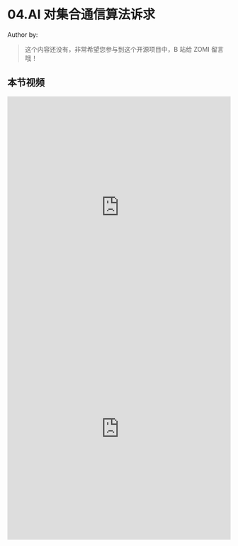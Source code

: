 <!--Copyright © ZOMI 适用于[License](https://github.com/Infrasys-AI/AIInfra)版权许可-->

# 04.AI 对集合通信算法诉求

Author by: 

> 这个内容还没有，非常希望您参与到这个开源项目中，B 站给 ZOMI 留言哦！

## 本节视频

<html>
<iframe src="https://player.bilibili.com/player.html?aid=1655658046&bvid=BV1g7421d7bN&cid=1579778455&page=1&as_wide=1&high_quality=1&danmaku=0&autoplay=0" width="100%" height="500" scrolling="no" border="0" frameborder="no" framespacing="0" allowfullscreen="true"></iframe>
</html>

<html>
<iframe src="https://player.bilibili.com/player.html?aid=1605649181&bvid=BV1fm421G7KK&cid=1581423582&page=1&as_wide=1&high_quality=1&danmaku=0&autoplay=0" width="100%" height="500" scrolling="no" border="0" frameborder="no" framespacing="0" allowfullscreen="true"></iframe>
</html>

